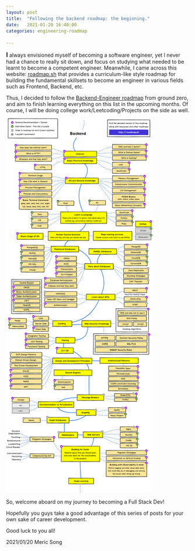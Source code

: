 ```yaml
---
layout: post
title:  "Following the backend roadmap: the beginning."
date:   2021-01-20 16:40:00
categories: engineering-roadmap

---
```


**<span style="font-size:larger;">I</span>** always envisioned myself of becoming a software engineer, yet I never had a chance to really sit down, and focus on studying what needed to be learnt to become a competent engineer. Meanwhile, I came across this website: [roadmap.sh](http://roadmap.sh) that provides a curriculum-like style roadmap for building the fundamental skillsets to become an engineer in various fields such as Frontend, Backend, etc.

Thus, I decided to follow the [Backend-Engineer roadmap](https://roadmap.sh/backend) from ground zero, and aim to finish learning everything on this list in the upcoming months. Of course, I will be doing college work/Leetcoding/Projects on the side as well.
<br>

![Backend-Engineer roadmap](/backend.png)
<br>

So, welcome aboard on my journey to becoming a Full Stack Dev!

Hopefully you guys take a good advantage of this series of posts for your own sake of career development.

Good luck to you all!

2021/01/20 
Meric Song
